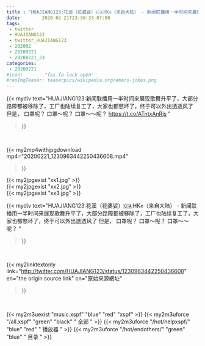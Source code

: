 ```yaml
---
title : "HUAJIANG123:花溪（花婆娑）🇨🇦HK✊（来自大陆） - 新闻联播用一半时间来展现歌舞升平了，大部分路障都被移除了，工厂也陆续复工了，大家也都憋坏了，终于可以外出透透风了  但是， 口罩呢？ 口罩～呢？ 口罩～～呢？ "
date:        2020-02-21T23:30:33-07:00
tags:
 - twitter
 - HUAJIANG123
 - twitter_HUAJIANG123
 - 202002
 - 20200221
 - 20200221_23
categories:
 - 20200221
#icon:        "fas fa-lock-open"
#resImgTeaser: teaserpics/wikipedia.org/emacs-jokes.png
---
```


{{< mydiv text="HUAJIANG123:新闻联播用一半时间来展现歌舞升平了，大部分路障都被移除了，工厂也陆续复工了，大家也都憋坏了，终于可以外出透透风了  但是， 口罩呢？ 口罩～呢？ 口罩～～呢？ https://t.co/ATntxAnRjs "
>}}
<br>


{{< my2mp4withjpgdownload mp4="20200221_1230963442250436608.mp4"
>}}

{{< my2jpgexist "xx1.jpg" >}}<br>
{{< my2jpgexist "xx2.jpg" >}}<br>
{{< my2jpgexist "xx3.jpg" >}}<br>



{{< mydiv text="HUAJIANG123:花溪（花婆娑）🇨🇦HK✊（来自大陆） - 新闻联播用一半时间来展现歌舞升平了，大部分路障都被移除了，工厂也陆续复工了，大家也都憋坏了，终于可以外出透透风了  但是， 口罩呢？ 口罩～呢？ 口罩～～呢？ "
>}}
<br>

{{< my2linktextonly link="http://twitter.com/HUAJIANG123/status/1230963442250436608"
en="the origin source link" cn="原始來源網址"
>}}


<br>

{{< my2m3uexist "music.xspf"        "blue"   "red"    "xspf" >}} {{< my2m3uforce "/all.xspf"         "green"  "black"  " 全部 " >}} {{< my2m3uforce "/hot/helpxspf/"    "blue"   "red"    " 播放器 " >}} {{< my2m3uforce "/hot/endothers/"   "green"  "blue"   " 目录 " >}} 
